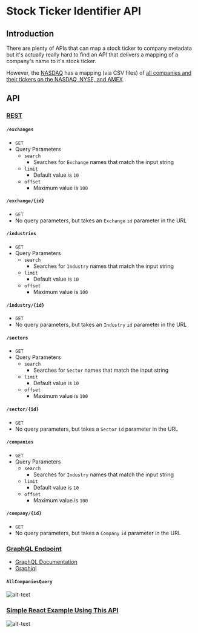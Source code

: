 # Stock Ticker Identifier API

## Introduction

There are plenty of APIs that can map a stock ticker to company metadata but it's actually really hard to find an API
that delivers a mapping of a company's name to it's stock ticker.

However, the [NASDAQ](http://www.nasdaq.com/symbol/?Load=true) has a mapping (via CSV files) of [all companies and their
tickers on the NASDAQ, NYSE, and AMEX](http://www.nasdaq.com/screening/company-list.aspx).

## API

### [REST](https://stock-ticker-identifier.herokuapp.com)

#### `/exchanges`
* `GET`
* Query Parameters
    * `search`
        * Searches for `Exchange` names that match the input string
    * `limit`
        * Default value is `10`
    * `offset`
        * Maximum value is `100`

#### `/exchange/{id}`
* `GET`
* No query parameters, but takes an `Exchange` `id` parameter in the URL

#### `/industries`
* `GET`
* Query Parameters
    * `search`
        * Searches for `Industry` names that match the input string
    * `limit`
        * Default value is `10`
    * `offset`
        * Maximum value is `100`

#### `/industry/{id}`
* `GET`
* No query parameters, but takes an `Industry` `id` parameter in the URL

#### `/sectors`
* `GET`
* Query Parameters
    * `search`
        * Searches for `Sector` names that match the input string
    * `limit`
        * Default value is `10`
    * `offset`
        * Maximum value is `100`

#### `/sector/{id}`
* `GET`
* No query parameters, but takes a `Sector` `id` parameter in the URL


#### `/companies`
* `GET`
* Query Parameters
    * `search`
        * Searches for `Industry` names that match the input string
    * `limit`
        * Default value is `10`
    * `offset`
        * Maximum value is `100`

#### `/company/{id}`
* `GET`
* No query parameters, but takes a `Company` `id` parameter in the URL

### [GraphQL Endpoint](https://stock-ticker-identifier.herokuapp.com/graphql)
* [GraphQL Documentation](http://graphql.org/)
* [Graphiql](https://github.com/graphql/graphiql)

#### `AllCompaniesQuery`

![alt-text](https://i.imgur.com/yZ4r4Ba.png)

### [Simple React Example Using This API](https://jaebradley.github.com/company-ticker-search)

![alt-text](https://imgur.com/UVzQ9Sf.png)


